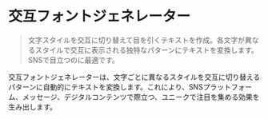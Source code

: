 # 交互フォントジェネレーター

> 文字スタイルを交互に切り替えて目を引くテキストを作成。各文字が異なるスタイルで交互に表示される独特なパターンにテキストを変換します。SNSで目立つのに最適です。

交互フォントジェネレーターは、文字ごとに異なるスタイルを交互に切り替えるパターンに自動的にテキストを変換します。これにより、SNSプラットフォーム、メッセージ、デジタルコンテンツで際立つ、ユニークで注目を集める効果を生み出します。
